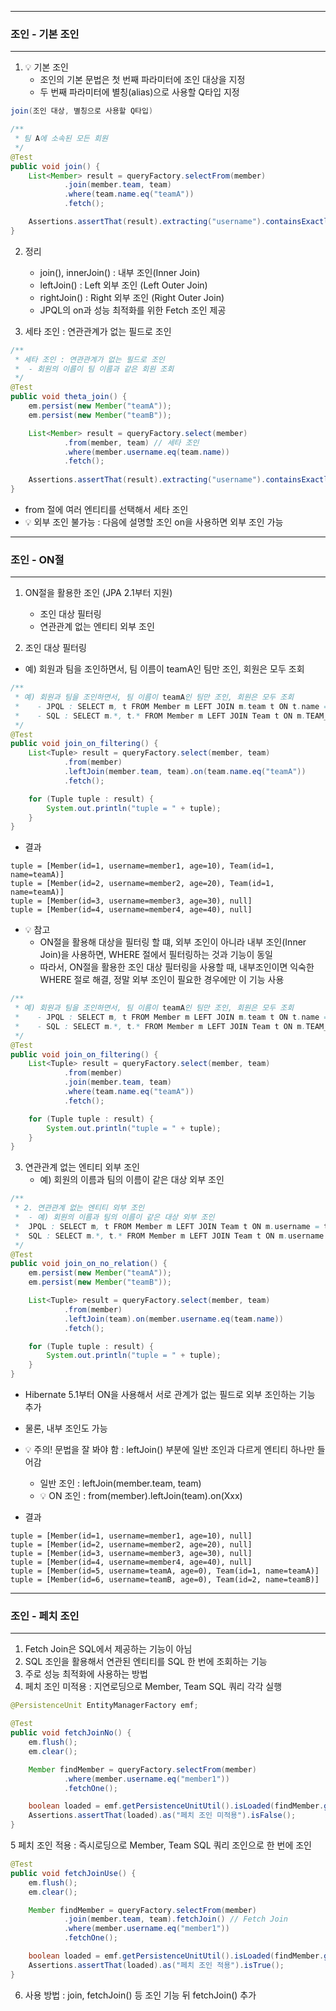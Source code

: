 -----
### 조인 - 기본 조인
-----
1. 💡 기본 조인
   - 조인의 기본 문법은 첫 번째 파라미터에 조인 대상을 지정
   - 두 번째 파라미터에 별칭(alias)으로 사용할 Q타입 지정
```java
join(조인 대상, 별칭으로 사용할 Q타입)
```
```java
/**
 * 팀 A에 소속된 모든 회원
 */
@Test
public void join() {
    List<Member> result = queryFactory.selectFrom(member)
            .join(member.team, team)
            .where(team.name.eq("teamA"))
            .fetch();

    Assertions.assertThat(result).extracting("username").containsExactly("member1", "member2");
}
```
2. 정리
   - join(), innerJoin() : 내부 조인(Inner Join)
   - leftJoin() : Left 외부 조인 (Left Outer Join)
   - rightJoin() : Right 외부 조인 (Right Outer Join)
   - JPQL의 on과 성능 최적화를 위한 Fetch 조인 제공

3. 세타 조인 : 연관관계가 없는 필드로 조인
```java
/**
 * 세타 조인 : 연관관계가 없는 필드로 조인
 *  - 회원의 이름이 팀 이름과 같은 회원 조회
 */
@Test
public void theta_join() {
    em.persist(new Member("teamA"));
    em.persist(new Member("teamB"));

    List<Member> result = queryFactory.select(member)
            .from(member, team) // 세타 조인
            .where(member.username.eq(team.name))
            .fetch();
    
    Assertions.assertThat(result).extracting("username").containsExactly("teamA", "teamB");
}
```
  - from 절에 여러 엔티티를 선택해서 세타 조인
  - 💡 외부 조인 불가능 : 다음에 설명할 조인 on을 사용하면 외부 조인 가능

-----
### 조인 - ON절
-----
1. ON절을 활용한 조인 (JPA 2.1부터 지원)
   - 조인 대상 필터링
   - 연관관계 없는 엔티티 외부 조인

2. 조인 대상 필터링
  - 예) 회원과 팀을 조인하면서, 팀 이름이 teamA인 팀만 조인, 회원은 모두 조회
```java
/**
 * 예) 회원과 팀을 조인하면서, 팀 이름이 teamA인 팀만 조인, 회원은 모두 조회
 *    - JPQL : SELECT m, t FROM Member m LEFT JOIN m.team t ON t.name = 'teamA'
 *    - SQL : SELECT m.*, t.* FROM Member m LEFT JOIN Team t ON m.TEAM_ID = t.id AND t.name = 'teamA'
 */
@Test
public void join_on_filtering() {
    List<Tuple> result = queryFactory.select(member, team)
            .from(member)
            .leftJoin(member.team, team).on(team.name.eq("teamA"))
            .fetch();

    for (Tuple tuple : result) {
        System.out.println("tuple = " + tuple);
    }
}
```
  - 결과
```
tuple = [Member(id=1, username=member1, age=10), Team(id=1, name=teamA)]
tuple = [Member(id=2, username=member2, age=20), Team(id=1, name=teamA)]
tuple = [Member(id=3, username=member3, age=30), null]
tuple = [Member(id=4, username=member4, age=40), null]
```
  - 💡 참고
    + ON절을 활용해 대상을 필터링 할 떄, 외부 조인이 아니라 내부 조인(Inner Join)을 사용하면, WHERE 절에서 필터링하는 것과 기능이 동일
    + 따라서, ON절을 활용한 조인 대상 필터링을 사용할 때, 내부조인이면 익숙한 WHERE 절로 해결, 정말 외부 조인이 필요한 경우에만 이 기능 사용
```java
/**
 * 예) 회원과 팀을 조인하면서, 팀 이름이 teamA인 팀만 조인, 회원은 모두 조회
 *    - JPQL : SELECT m, t FROM Member m LEFT JOIN m.team t ON t.name = 'teamA'
 *    - SQL : SELECT m.*, t.* FROM Member m LEFT JOIN Team t ON m.TEAM_ID = t.id AND t.name = 'teamA'
 */
@Test
public void join_on_filtering() {
    List<Tuple> result = queryFactory.select(member, team)
            .from(member)
            .join(member.team, team)
            .where(team.name.eq("teamA"))
            .fetch();

    for (Tuple tuple : result) {
        System.out.println("tuple = " + tuple);
    }
}
```

3. 연관관계 없는 엔티티 외부 조인
   - 예) 회원의 이름과 팀의 이름이 같은 대상 외부 조인
```java
/**
 * 2. 연관관계 없는 엔티티 외부 조인
 *  - 예) 회원의 이름과 팀의 이름이 같은 대상 외부 조인
 *  JPQL : SELECT m, t FROM Member m LEFT JOIN Team t ON m.username = t.name
 *  SQL : SELECT m.*, t.* FROM Member m LEFT JOIN Team t ON m.username = t.name
 */
@Test
public void join_on_no_relation() {
    em.persist(new Member("teamA"));
    em.persist(new Member("teamB"));

    List<Tuple> result = queryFactory.select(member, team)
            .from(member)
            .leftJoin(team).on(member.username.eq(team.name))
            .fetch();

    for (Tuple tuple : result) {
        System.out.println("tuple = " + tuple);
    }
}
```
  - Hibernate 5.1부터 ON을 사용해서 서로 관계가 없는 필드로 외부 조인하는 기능 추가
  - 물론, 내부 조인도 가능
  - 💡 주의! 문법을 잘 봐야 함 : leftJoin() 부분에 일반 조인과 다르게 엔티티 하나만 들어감
    + 일반 조인 : leftJoin(member.team, team)
    + 💡 ON 조인 : from(member).leftJoin(team).on(Xxx)

  - 결과
```
tuple = [Member(id=1, username=member1, age=10), null]
tuple = [Member(id=2, username=member2, age=20), null]
tuple = [Member(id=3, username=member3, age=30), null]
tuple = [Member(id=4, username=member4, age=40), null]
tuple = [Member(id=5, username=teamA, age=0), Team(id=1, name=teamA)]
tuple = [Member(id=6, username=teamB, age=0), Team(id=2, name=teamB)]
```

-----
### 조인 - 페치 조인
-----
1. Fetch Join은 SQL에서 제공하는 기능이 아님
2. SQL 조인을 활용해서 연관된 엔티티를 SQL 한 번에 조회하는 기능
3. 주로 성능 최적화에 사용하는 방법
4. 페치 조인 미적용 : 지연로딩으로 Member, Team SQL 쿼리 각각 실행
```java
@PersistenceUnit EntityManagerFactory emf;

@Test
public void fetchJoinNo() {
    em.flush();
    em.clear();

    Member findMember = queryFactory.selectFrom(member)
            .where(member.username.eq("member1"))
            .fetchOne();

    boolean loaded = emf.getPersistenceUnitUtil().isLoaded(findMember.getTeam());
    Assertions.assertThat(loaded).as("페치 조인 미적용").isFalse();
}
```

5 페치 조인 적용 : 즉시로딩으로 Member, Team SQL 쿼리 조인으로 한 번에 조인
```java
@Test
public void fetchJoinUse() {
    em.flush();
    em.clear();

    Member findMember = queryFactory.selectFrom(member)
            .join(member.team, team).fetchJoin() // Fetch Join
            .where(member.username.eq("member1"))
            .fetchOne();

    boolean loaded = emf.getPersistenceUnitUtil().isLoaded(findMember.getTeam());
    Assertions.assertThat(loaded).as("페치 조인 적용").isTrue();
}
```

6. 사용 방법 : join, fetchJoin() 등 조인 기능 뒤 fetchJoin() 추가
